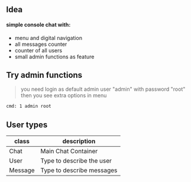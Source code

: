 
## Idea
#### simple console chat with:
- menu and digital navigation
- all messages counter
- counter of all users
- small admin functions as feature

## Try admin functions
> you need login as default admin user "admin" with password "root"
> then you see extra options in menu
```sh
cmd: 1 admin root
```

## User types

|class| description|
| ------ | ------ |
|Chat|Main Chat Container|
|User| Type to describe the user|
|Message| Type to describe messages|
